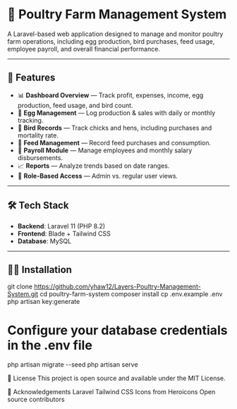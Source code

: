 # 🐔 Poultry Farm Management System

A Laravel-based web application designed to manage and monitor poultry farm operations, including egg production, bird purchases, feed usage, employee payroll, and overall financial performance.

---

## 🚀 Features

- 📊 **Dashboard Overview** — Track profit, expenses, income, egg production, feed usage, and bird count.
- 🥚 **Egg Management** — Log production & sales with daily or monthly tracking.
- 🐥 **Bird Records** — Track chicks and hens, including purchases and mortality rate.
- 🌾 **Feed Management** — Record feed purchases and consumption.
- 💼 **Payroll Module** — Manage employees and monthly salary disbursements.
- 📈 **Reports** — Analyze trends based on date ranges.
- 🔐 **Role-Based Access** — Admin vs. regular user views.

---

## 🛠️ Tech Stack

- **Backend**: Laravel 11 (PHP 8.2)
- **Frontend**: Blade + Tailwind CSS
- **Database**: MySQL

---

## 🧑‍💻 Installation

git clone https://github.com/yhaw12/Layers-Poultry-Management-System.git
cd poultry-farm-system
composer install
cp .env.example .env
php artisan key:generate
# Configure your database credentials in the .env file
php artisan migrate --seed
php artisan serve


📝 License
This project is open source and available under the MIT License.

🙌 Acknowledgements
Laravel
Tailwind CSS
Icons from Heroicons
Open source contributors
